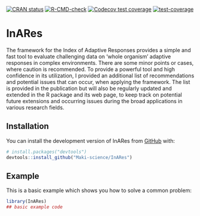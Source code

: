 

<!-- badges: start -->
[![CRAN status](https://www.r-pkg.org/badges/version/InARes)](https://CRAN.R-project.org/package=InARes)
[![R-CMD-check](https://github.com/Maki-science/InARes/actions/workflows/R-CMD-check.yaml/badge.svg)](https://github.com/Maki-science/InARes/actions/workflows/R-CMD-check.yaml)
[![Codecov test coverage](https://codecov.io/gh/Maki-science/InARes/branch/main/graph/badge.svg)](https://app.codecov.io/gh/Maki-science/InARes?branch=main)
[![test-coverage](https://github.com/Maki-science/InARes/actions/workflows/test-coverage.yaml/badge.svg?event=check_run)](https://github.com/Maki-science/InARes/actions/workflows/test-coverage.yaml)
<!-- badges: end -->

# InARes

The framework for the Index of Adaptive Responses provides a simple and 
    fast tool to evaluate challenging data on ‘whole organism’ adaptive responses in complex environments. 
    There are some minor points or cases, where caution is recommended. To provide a powerful tool and 
    high confidence in its utilization, I provided an additional list of recommendations and potential issues 
    that can occur, when applying the framework. The list is provided in the publication but will also be 
    regularly updated and extended in the R package and its web page, to keep track on potential future 
    extensions and occurring issues during the broad applications in various research fields. 

## Installation

You can install the development version of InARes from [GitHub](https://github.com/) with:

``` r
# install.packages("devtools")
devtools::install_github("Maki-science/InARes")
```

## Example

This is a basic example which shows you how to solve a common problem:

``` r
library(InARes)
## basic example code
```


